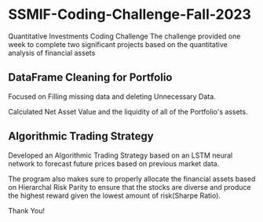 # SSMIF-Coding-Challenge-Fall-2023
Quantitative Investments Coding Challenge
The challenge provided one week to complete two significant projects based on the quantitative 
analysis of financial assets
## DataFrame Cleaning for Portfolio
Focused on Filling missing data and deleting Unnecessary Data.

Calculated Net Asset Value and the liquidity of all of the Portfolio's assets. 
## Algorithmic Trading Strategy
Developed an Algorithmic Trading Strategy based on an LSTM neural network to forecast future prices based on previous market data.

The program also makes sure to properly allocate the financial assets based on Hierarchal Risk Parity to ensure that the stocks
are diverse and produce the highest reward given the lowest amount of risk(Sharpe Ratio).

Thank You!
